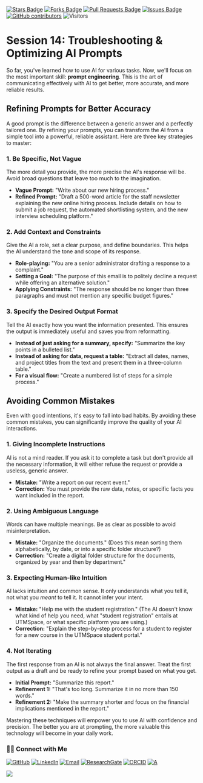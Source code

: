<a href="https://github.com/drshahizan/short-course/stargazers"><img src="https://img.shields.io/github/stars/drshahizan/short-course" alt="Stars Badge"/></a>
<a href="https://github.com/drshahizan/short-course/network/members"><img src="https://img.shields.io/github/forks/drshahizan/short-course" alt="Forks Badge"/></a>
<a href="https://github.com/drshahizan/short-course/pulls"><img src="https://img.shields.io/github/issues-pr/drshahizan/short-course" alt="Pull Requests Badge"/></a>
<a href="https://github.com/drshahizan/short-course"><img src="https://img.shields.io/github/issues/drshahizan/short-course" alt="Issues Badge"/></a>
<a href="https://github.com/drshahizan/short-course/graphs/contributors"><img alt="GitHub contributors" src="https://img.shields.io/github/contributors/drshahizan/short-course?color=2b9348"></a>
![Visitors](https://api.visitorbadge.io/api/visitors?path=https%3A%2F%2Fgithub.com%2Fdrshahizan%2Fshort-course&labelColor=%23d9e3f0&countColor=%23697689&style=flat)

# Session 14: Troubleshooting & Optimizing AI Prompts

So far, you've learned how to use AI for various tasks. Now, we'll focus on the most important skill: **prompt engineering**. This is the art of communicating effectively with AI to get better, more accurate, and more reliable results.

## Refining Prompts for Better Accuracy

A good prompt is the difference between a generic answer and a perfectly tailored one. By refining your prompts, you can transform the AI from a simple tool into a powerful, reliable assistant. Here are three key strategies to master:

### 1. Be Specific, Not Vague
The more detail you provide, the more precise the AI's response will be. Avoid broad questions that leave too much to the imagination.

* **Vague Prompt:** "Write about our new hiring process."
* **Refined Prompt:** "Draft a 500-word article for the staff newsletter explaining the new online hiring process. Include details on how to submit a job request, the automated shortlisting system, and the new interview scheduling platform."

### 2. Add Context and Constraints
Give the AI a role, set a clear purpose, and define boundaries. This helps the AI understand the tone and scope of its response.

* **Role-playing:** "You are a senior administrator drafting a response to a complaint."
* **Setting a Goal:** "The purpose of this email is to politely decline a request while offering an alternative solution."
* **Applying Constraints:** "The response should be no longer than three paragraphs and must not mention any specific budget figures."

### 3. Specify the Desired Output Format
Tell the AI exactly how you want the information presented. This ensures the output is immediately useful and saves you from reformatting.

* **Instead of just asking for a summary, specify:** "Summarize the key points in a bulleted list."
* **Instead of asking for data, request a table:** "Extract all dates, names, and project titles from the text and present them in a three-column table."
* **For a visual flow:** "Create a numbered list of steps for a simple process."


## Avoiding Common Mistakes

Even with good intentions, it's easy to fall into bad habits. By avoiding these common mistakes, you can significantly improve the quality of your AI interactions.

### 1. Giving Incomplete Instructions
AI is not a mind reader. If you ask it to complete a task but don't provide all the necessary information, it will either refuse the request or provide a useless, generic answer.

* **Mistake:** "Write a report on our recent event."
* **Correction:** You must provide the raw data, notes, or specific facts you want included in the report.

### 2. Using Ambiguous Language
Words can have multiple meanings. Be as clear as possible to avoid misinterpretation.

* **Mistake:** "Organize the documents." (Does this mean sorting them alphabetically, by date, or into a specific folder structure?)
* **Correction:** "Create a digital folder structure for the documents, organized by year and then by department."

### 3. Expecting Human-like Intuition
AI lacks intuition and common sense. It only understands what you tell it, not what you *meant* to tell it. It cannot infer your intent.

* **Mistake:** "Help me with the student registration." (The AI doesn't know what kind of help you need, what "student registration" entails at UTMSpace, or what specific platform you are using.)
* **Correction:** "Explain the step-by-step process for a student to register for a new course in the UTMSpace student portal."

### 4. Not Iterating
The first response from an AI is not always the final answer. Treat the first output as a draft and be ready to refine your prompt based on what you get.

* **Initial Prompt:** "Summarize this report."
* **Refinement 1:** "That's too long. Summarize it in no more than 150 words."
* **Refinement 2:** "Make the summary shorter and focus on the financial implications mentioned in the report."

Mastering these techniques will empower you to use AI with confidence and precision. The better you are at prompting, the more valuable this technology will become in your daily work.

### 🙌🏻 Connect with Me
<p align="left">
    <a href="https://github.com/drshahizan" target="_blank"><img alt="GitHub" src="https://img.shields.io/badge/-@drshahizan-181717?style=flat-square&logo=GitHub&logoColor=white"></a>
    <a href="https://www.linkedin.com/in/drshahizan" target="_blank"><img alt="LinkedIn" src="https://img.shields.io/badge/-drshahizan-blue?style=flat-square&logo=Linkedin&logoColor=white&link=https://www.linkedin.com/in/drshahizan/"></a>
    <a href="mailto:shahizan@utm.my" target="_blank"><img alt="Email" src="https://img.shields.io/badge/-shahizan@utm.my-c14438?style=flat-square&logo=Gmail&logoColor=white&link=mailto:shahizan@utm.my.com"></a>
    <a href="https://www.researchgate.net/profile/Mohd-Othman-28" target="_blank"><img alt="ResearchGate" src="https://img.shields.io/badge/-ResearchGate-00CCBB?style=flat-square&logo=ResearchGate&logoColor=white"></a>
    <a href="https://orcid.org/0000-0003-4261-1873" target="_blank"><img alt="ORCID" src="https://img.shields.io/badge/-ORCID-A6CE39?style=flat-square&logo=ORCID&logoColor=white"></a> 
 <a href="https://visitorbadge.io/status?path=https%3A%2F%2Fgithub.com%2Fdrshahizan" target="_blank"><img alt="A" src="https://api.visitorbadge.io/api/visitors?path=https%3A%2F%2Fgithub.com%2Fdrshahizan&labelColor=%23697689&countColor=%23555555&style=plastic"></a>
 
![](https://hit.yhype.me/github/profile?user_id=81284918)
</p>

